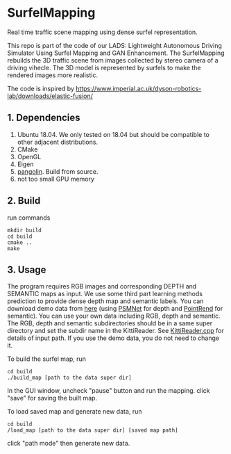 # SurfelMapping
Real time traffic scene mapping using dense surfel representation.

This repo is part of the code of our LADS: Lightweight Autonomous Driving Simulator Using Surfel Mapping and GAN Enhancement. The SurfelMapping rebuilds the 3D traffic scene from images collected by stereo camera of a driving vihecle. The 3D model is represented by surfels to make the rendered images more realistic.

The code is inspired by https://www.imperial.ac.uk/dyson-robotics-lab/downloads/elastic-fusion/

## 1. Dependencies
1. Ubuntu 18.04. We only tested on 18.04 but should be compatible to other adjacent distributions.
2. CMake
3. OpenGL
4. Eigen
5. [pangolin](https://github.com/stevenlovegrove/Pangolin). Build from source.
6. not too small GPU memory

## 2. Build
run commands
```
mkdir build
cd build
cmake ..
make
```

## 3. Usage
The program requires RGB images and corresponding DEPTH and SEMANTIC maps as input. We use some third part learning methods prediction to provide dense depth map and semantic labels. You can download demo data from [here](https://drive.google.com/file/d/1VpIspJlR6erI3WYbwHAe1Gqn8hCgZgjE/view?usp=sharing) (using [PSMNet](https://github.com/JiaRenChang/PSMNet) for depth and [PointRend](https://github.com/facebookresearch/detectron2/tree/main/projects/PointRend) for semantic). You can use your own data including RGB, depth and semantic. The RGB, depth and semantic subdirectories should be in a same super directory and set the subdir name in the KittiReader. See [KittiReader.cpp](https://github.com/Zhiozhio/SurfelMapping/blob/master/gui/KittiReader.cpp) for details of input path. If you use the demo data, you do not need to change it.

To build the surfel map, run
```
cd build
./build_map [path to the data super dir]
```
In the GUI window, uncheck "pause" button and run the mapping. click "save" for saving the built map.

To load saved map and generate new data, run
```
cd build
/load_map [path to the data super dir] [saved map path]
```
click "path mode" then generate new data.
